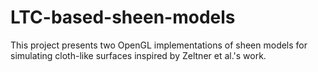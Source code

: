 # LTC-based-sheen-models
This project presents two OpenGL implementations of sheen models for simulating cloth-like surfaces inspired by Zeltner et al.'s work.

